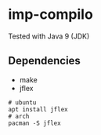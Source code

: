 # imp-compilo

Tested with Java 9 (JDK)

## Dependencies

* make
* jflex

```
# ubuntu
apt install jflex
# arch
pacman -S jflex
```
